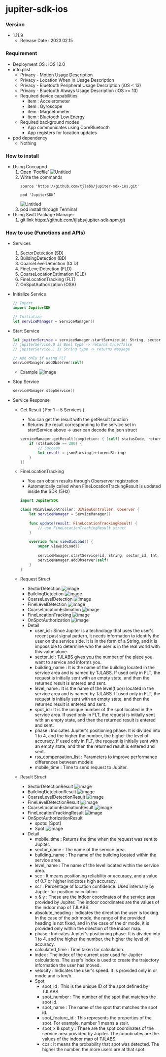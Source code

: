 # jupiter-sdk-ios

### Version
- 1.11.9
    - Release Date : 2023.02.15

### Requirement
- Deployment OS : iOS 12.0
- info.plist
    - Privacy - Motion Usage Description
    - Privacy - Location When In Usage Description
    - Privacy - Bluetooth Peripheral Usage Description (iOS < 13)
    - Privacy - Bluetooth Always Usage Description (iOS >= 13)
    - Required device capabilities
        - item : Accelerometer
        - item : Gyroscope
        - item : Magnetometer
        - item : Bluetooth Low Energy
    - Required background modes
        - App communicates using CoreBluetooth
        - App registers for location updates
- pod dependency
    - Nothing
    
### How to install
- Using Cocoapod
    1. Open ‘Podfile’
        ![Untitled](https://user-images.githubusercontent.com/18392918/201238837-19ef5a2a-5e3d-4efe-a98a-2bcf3262a2f7.png)
    2. Write the commands
        ```shell
        source 'https://github.com/tjlabs/jupiter-sdk-ios.git'
        ```
        ```shell
        pod 'JupiterSDK’
        ```
        ![Untitled](https://user-images.githubusercontent.com/18392918/201238904-6d7f9cf9-b35c-46ea-9938-88575e276073.png)
    3. pod install through Terminal
- Using Swift Package Manager
    1. git link
        https://github.com/tjlabs/jupiter-sdk-spm.git
    
### How to use (Functions and APIs)
- Services
    1. SectorDetection (SD)
    2. BuildingDetection (BD)
    3. CoarseLevelDetection (CLD)
    4. FineLevelDetection (FLD)
    5. CoarseLocationEstimation (CLE)
    6. FineLocationTracking (FLT)
    7. OnSpotAuthorization (OSA)
    
- Initialize Service
    ```swift
    // Import
    import JupiterSDK
    
    // Initialize
    let serviceManager = ServiceManager()
    ```
    
- Start Service
    ```swift
    let jupiterSerivce = serviceManager.startService(id: String, sector_id: Int, service: String, mode: String)
    // jupiterService.0 is Bool type -> returns true/false
    // jupiterService.1 is String type -> returns message 
    
    // Add only if using FLT
    serviceManager.addObserver(self)
    ```
    - Example
        ![image](https://user-images.githubusercontent.com/92098727/210126823-2b5808c2-c17c-4fe7-9e98-d213a92325cc.jpeg)
    
- Stop Service
    ```swift
    serviceManager.stopService()
    ```

- Service Response
    - Get Result ( For 1 ~ 5 Services )
        - You can get the result with the getResult function
        - Returns the result corresponding to the service set in startService above → user can decode the json struct
        ```swift
        serviceManager.getResult(completion: { [self] statusCode, returnedString in
    	    if (statusCode == 200) {
    		    // Success
    		    let result = jsonParsing(returendString)
    	    }
        })
        ```
        
    - FineLocationTracking
        - You can obtain results through Oberserver registration
        - Automatically called when FineLocationTrackingResult is updated inside the SDK (5Hz)
        ```swift
        import JupiterSDK
        
        class MainViewController: UIViewController, Observer {
            let serviceManager = ServiceManager()
            
            func update(result: FineLocationTrackingResult) {
                // use FineLocationTrackingResult struct
            }
            
            override func viewDidLoad() {
                super.viewDidLoad()
                
                serviceManager.startService(id: String, sector_id: Int, service: String, mode: String)
                serviceManager.addObserver(self)
            }
        }
        ```
    - Request Struct
        - SectorDetection
            ![image](https://user-images.githubusercontent.com/92098727/210126540-d4780c8f-4a4c-4f97-a966-11b5c6c290bb.jpeg)
        - BuildingDetection
            ![image](https://user-images.githubusercontent.com/92098727/210126554-91606497-eb5e-4209-a395-9d0312fb09ac.jpeg)
        - CoarseLevelDetection
            ![image](https://user-images.githubusercontent.com/92098727/210126560-fcc3f042-2345-4079-8f3a-c15114fc03b1.jpeg)
        - FineLevelDetection
            ![image](https://user-images.githubusercontent.com/92098727/210126574-b85daa0a-5de5-4458-8830-dd882f936282.jpeg)
        - CoarseLocationEstimation
            ![image](https://user-images.githubusercontent.com/92098727/210126583-0a877f17-0cfb-4eff-85fc-a9db8afcd8ba.jpeg)
        - FineLocationTracking
            ![image](https://user-images.githubusercontent.com/92098727/219250398-626fe59a-5739-4754-9818-43208e9f3dc6.jpeg)
        - OnSpotAuthorization
            ![image](https://user-images.githubusercontent.com/92098727/210126601-a3bfad75-5434-4880-8e2a-354bbebef330.jpeg)
        - Detail
            - user_id : Since Jupiter is a technology that uses the user's recent past signal pattern, it needs information to identify the user on the service side. It is in the form of a String, and it is impossible to determine who the user is in the real world with this value alone.
            - sector_id : TJLABS gives you the number of the place you want to service and informs you.
            - building_name : It is the name of the building located in the service area and is named by TJLABS. If used only in FLT, the request is initially sent with an empty state, and then the returned result is entered and sent.
            - level_name : It is the name of the level(floor) located in the service area and is named by TJLABS. If used only in FLT, the request is initially sent with an empty state, and then the returned result is entered and sent.
            - spot_id : It is the unique number of the spot located in the service area. If used only in FLT, the request is initially sent with an empty state, and then the returned result is entered and sent.
            - phase : Indicates Jupiter's positioning phase. It is divided into 1 to 4, and the higher the number, the higher the level of accuracy. If used only in FLT, the request is initially sent with an empty state, and then the returned result is entered and sent.
            - rss_compensation_list : Parameters to improve performance differences between models
            - mobile_time : Time to send request to Jupiter. 
        
    - Result Struct
        - SectorDetectionResult
            ![image](https://user-images.githubusercontent.com/92098727/210126729-6887e139-5284-48a9-a4b0-9553eb0da265.jpeg)
        - BuildingDetectionResult
            ![image](https://user-images.githubusercontent.com/92098727/210126736-6c87182c-d01a-44ef-be09-b58b1633c3f9.jpeg)
        - CoarseLevelDetectionResult
            ![image](https://user-images.githubusercontent.com/92098727/210126748-b3fcac06-db86-4344-92a1-04593561fdef.jpeg)
        - FineLevelDetectionResult
            ![image](https://user-images.githubusercontent.com/92098727/210126752-2fd6577f-39f2-48e3-bdce-d04d9c6ba1ab.jpeg)
        - CoarseLocationEstimationResult
            ![image](https://user-images.githubusercontent.com/92098727/210126759-cc4607d9-98df-426f-809b-53180d2eecb4.jpeg)
        - FineLocationTrackingResult
            ![image](https://user-images.githubusercontent.com/92098727/219250495-69c7d076-4321-46ff-b8bb-eb671eb70d74.jpeg)
        - OnSpotAuthorizationResult
            - spots: [Spot]
            - Spot
                ![image](https://user-images.githubusercontent.com/92098727/210126796-f6b0fe30-c3e9-41fb-aee7-c2cd7358bc7a.jpeg)
        - Detail
            - mobile_time : Returns the time when the request was sent to Jupiter.
            - sector_name : The name of the service area.
            - building_name : The name of the building located within the service area.
            - level_name : The name of the level located within the service area.
            - scc : It means positioning reliability or accuracy, and a value of 0.7 or higher indicates high accuracy.
            - scr : Percentage of location confidence. Used internally by Jupiter for position calculation.
            - x & y : These are the indoor coordinates of the service area provided by Jupiter. The indoor coordinates are the values of the indoor map of TJLABS.
            - absolute_heading : Indicates the direction the user is looking. In the case of the pdr mode, the range of the provided heading is not fixed, and in the case of the dr mode, it is provided only within the direction of the indoor map.
            - phase : Indicates Jupiter's positioning phase. It is divided into 1 to 4, and the higher the number, the higher the level of accuracy.
            - calculated_time : Time taken for calculation.
            - index : The index of the current user used for Jupiter calculations. The user's index is used to create the trajectory information the user has moved.
            - velocity : Indicates the user's speed. It is provided only in dr mode and is km/h.
            - Spot
                - spot_id : This is the unique ID of the spot defined by TJLABS.
                - spot_number : The number of the spot that matches the spot id.
                - spot_name : The name of the spot that matches the spot id.
                - spot_feature_id : This represents the properties of the spot. For example, number 1 means a stair.
                - spot_x & spot_y : These are the spot coordinates of the service area provided by Jupiter. The coordinates are the values of the indoor map of TJLABS.
                - ccs : It means the probability that spot was detected. The higher the number, the more users are at that spot.

